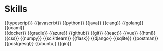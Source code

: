 # Skills

<!-- <p>This is where you can give a quick overview of the technologies and frameworks you know using our <a href="https://markbind.org/userGuide/components/imagesAndDiagrams.html#thumbnails" target="_blank">thumbnail feature</a> or our <a href="https://markbind.org/userGuide/formattingContents.html#icons" target="_blank">icons</a>.</p> -->

<md>

<panel header="Programming Languages" expanded>

  {{typescript}}
  {{javascript}}
  {{python}}
  {{java}}
  {{clang}}
  {{golang}}
  {{ocaml}}
</panel>
<br />
<panel header="Tools and frameworks" expanded>
  {{docker}}
  {{gradle}}
  {{azure}}
  {{github}}
  {{git}}
  {{react}}
  {{vue}}
  {{html}}
  {{css}}
  {{numpy}}
  {{scikitlearn}}
  {{flask}}
  {{django}}
  {{sqlite}}
  {{postman}}
  {{postgresql}}
  {{ubuntu}}
  {{gin}}
</panel>

<!-- <panel header="Example using icons" expanded>
  <box type="warning">
    Some icons are not available in the libraries that MarkBind supports! Please ensure that 
    the desired icons are available before choosing this option. For more information regarding
    icons, please refer to <a href="https://markbind.org/userGuide/formattingContents.html#icons" target="_blank">this section of our User Guide.</a>
  </box>
  <i class="fa-brands fa-square-js fa-2xl"></i>
  <i class="fa-brands fa-vuejs fa-2xl"></i>
  <i class="fa-brands fa-java fa-2xl"></i>
</panel> -->